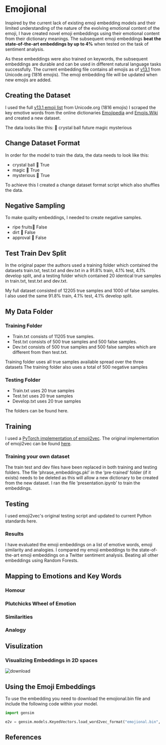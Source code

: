 # Emojional
Inspired by the current lack of existing emoji embedding models and their limited understanding of the nature of the evolving emotional content of the emoji, I have created novel emoji embeddings using their emotional content from their dictionary meanings. The subsequent emoji embeddings **beat the state-of-the-art embeddings by up to 4%** when tested on the task of sentiment analysis. 

As these embeddings were also trained on keywords, the subsequent embeddings are durable and can be used in different natural language tasks successfully. The current embedding file contains all emojis as of [v13.1](https://unicode.org/emoji/charts/full-emoji-list.html) from Unicode.org (1816 emojis). The emoji embedding file will be updated when new emojis are added. 

## Creating the Dataset

I used the full [v13.1 emoji list](https://unicode.org/emoji/charts/full-emoji-list.html) from Unicode.org (1816 emojis)
I scraped the key emotive words from the online dictionaries [Emojipedia](https://emojipedia.org) and [Emojis.Wiki](https://emojis.wiki) and created a new dataset. 

The data looks like this:
🔮	crystal ball	future	magic	mysterious

## Change Dataset Format

In order for the model to train the data, the data needs to look like this:

* crystal ball	🔮	True
* magic	🔮	True
* mysterious	🔮	True

To achieve this I created a change dataset format script which also shuffles the data.

## Negative Sampling

To make quality embeddings, I needed to create negative samples.

* ripe fruits🔮	False
* dirt	🔮	False
* approval	🔮	False

## Test Train Dev Split

In the original paper the authors used a training folder which contained the datasets train.txt, test.txt and dev.txt in a 91.8% train, 4.1% test, 4.1% develop split, and a testing folder which contained 20 identical true samples in train.txt, test.txt and dev.txt. 

My full dataset consisted of 12205 true samples and 1000 of false samples. I also used the same 91.8% train, 4.1% test, 4.1% develop split.

## My Data Folder

### Training Folder

* Train.txt consists of 11205 true samples.
* Test.txt consists of 500 true samples and 500 false samples.
* Dev.txt consists of 500 true samples and 500 false samples which are different from then test.txt.

Training folder uses all true samples available spread over the three datasets
The training folder also uses a total of 500 negative samples

### Testing Folder

* Train.txt uses 20 true samples
* Test.txt uses 20 true samples
* Develop.txt uses 20 true samples

The folders can be found here.

## Training

I used a [PyTorch implementation of emoji2vec](https://github.com/pwiercinski/emoji2vec_pytorch). The original implementation of emoji2vec can be found [here](https://github.com/uclnlp/emoji2vec). 

### Training your own dataset
The train test and dev files have been replaced in both training and testing folders. The file ‘phrase_embeddings.pkl’ in the ‘pre-trained’ folder (if it exists) needs to be deleted as this will allow a new dictionary to be created from the new dataset. I ran the file ‘presentation.ipynb’ to train the embeddings.

## Testing
I used emoji2vec's original testing script and updated to current Python standards here.

### Results
I have evaluated the emoji embeddings on a list of emotive words, emoji similarity and analogies.
I compared my emoji embeddings to the state-of-the-art emoji embeddings on a Twitter sentiment analysis. Beating all other embeddings using Random Forests. 


## Mapping to Emotions and Key Words


### Homour

### Plutchicks Wheel of Emotion

### Similarities

### Analogy
## Visulization

### Visualizing Embeddings in 2D spaces
![download](https://user-images.githubusercontent.com/53048127/117536197-93685700-aff1-11eb-80ae-6bc98a5a8bb4.png)

## Using the Emoji Embeddings

To use the embedding you need to download the emojional.bin file and include the following code within your model.
```python
import gensim

e2v = gensim.models.KeyedVectors.load_word2vec_format("emojional.bin", binary=True)
```

## References

